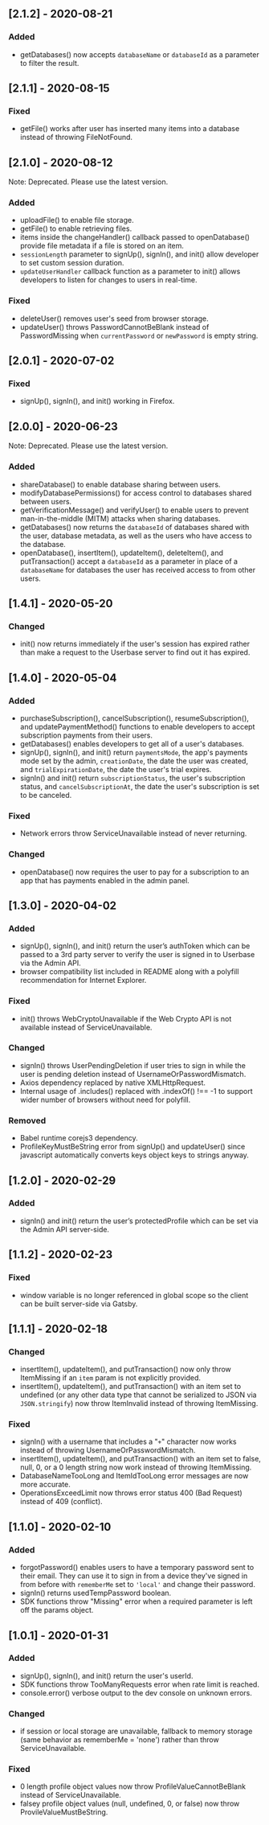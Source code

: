 ## [2.1.2] - 2020-08-21
### Added
- getDatabases() now accepts `databaseName` or `databaseId` as a parameter to filter the result.

## [2.1.1] - 2020-08-15
### Fixed
- getFile() works after user has inserted many items into a database instead of throwing FileNotFound.

## [2.1.0] - 2020-08-12
Note: Deprecated. Please use the latest version.

### Added
- uploadFile() to enable file storage.
- getFile() to enable retrieving files.
- items inside the changeHandler() callback passed to openDatabase() provide file metadata if a file is stored on an item.
- `sessionLength` parameter to signUp(), signIn(), and init() allow developer to set custom session duration.
- `updateUserHandler` callback function as a parameter to init() allows developers to listen for changes to users in real-time.

### Fixed
- deleteUser() removes user's seed from browser storage.
- updateUser() throws PasswordCannotBeBlank instead of PasswordMissing when `currentPassword` or `newPassword` is empty string.

## [2.0.1] - 2020-07-02
### Fixed
- signUp(), signIn(), and init() working in Firefox.

## [2.0.0] - 2020-06-23
Note: Deprecated. Please use the latest version.

### Added
- shareDatabase() to enable database sharing between users.
- modifyDatabasePermissions() for access control to databases shared between users.
- getVerificationMessage() and verifyUser() to enable users to prevent man-in-the-middle (MITM) attacks when sharing databases.
- getDatabases() now returns the `databaseId` of databases shared with the user, database metadata, as well as the users who have access to the database.
- openDatabase(), insertItem(), updateItem(), deleteItem(), and putTransaction() accept a `databaseId` as a parameter in place of a `databaseName` for databases the user has received access to from other users.

## [1.4.1] - 2020-05-20
### Changed
- init() now returns immediately if the user's session has expired rather than make a request to the Userbase server to find out it has expired.

## [1.4.0] - 2020-05-04
### Added
- purchaseSubscription(), cancelSubscription(), resumeSubscription(), and updatePaymentMethod() functions to enable developers to accept subscription payments from their users.
- getDatabases() enables developers to get all of a user's databases.
- signUp(), signIn(), and init() return `paymentsMode`, the app's payments mode set by the admin, `creationDate`, the date the user was created, and `trialExpirationDate`, the date the user's trial expires.
- signIn() and init() return `subscriptionStatus`, the user's subscription status, and `cancelSubscriptionAt`, the date the user's subscription is set to be canceled.

### Fixed
- Network errors throw ServiceUnavailable instead of never returning.

### Changed
- openDatabase() now requires the user to pay for a subscription to an app that has payments enabled in the admin panel.

## [1.3.0] - 2020-04-02
### Added
- signUp(), signIn(), and init() return the user’s authToken which can be passed to a 3rd party server to verify the user is signed in to Userbase via the Admin API.
- browser compatibility list included in README along with a polyfill recommendation for Internet Explorer.

### Fixed
- init() throws WebCryptoUnavailable if the Web Crypto API is not available instead of ServiceUnavailable.

### Changed
- signIn() throws UserPendingDeletion if user tries to sign in while the user is pending deletion instead of UsernameOrPasswordMismatch.
- Axios dependency replaced by native XMLHttpRequest.
- Internal usage of .includes() replaced with .indexOf() !== -1 to support wider number of browsers without need for polyfill.

### Removed
- Babel runtime corejs3 dependency.
- ProfileKeyMustBeString error from signUp() and updateUser() since javascript automatically converts keys object keys to strings anyway.

## [1.2.0] - 2020-02-29
### Added
- signIn() and init() return the user’s protectedProfile which can be set via the Admin API server-side.

## [1.1.2] - 2020-02-23
### Fixed
- window variable is no longer referenced in global scope so the client can be built server-side via Gatsby.

## [1.1.1] - 2020-02-18
### Changed
- insertItem(), updateItem(), and putTransaction() now only throw ItemMissing if an `item` param is not explicitly provided.
- insertItem(), updateItem(), and putTransaction() with an item set to undefined (or any other data type that cannot be serialized to JSON via `JSON.stringify`) now throw ItemInvalid instead of throwing ItemMissing.

### Fixed
- signIn() with a username that includes a "`+`" character now works instead of throwing UsernameOrPasswordMismatch.
- insertItem(), updateItem(), and putTransaction() with an item set to false, null, 0, or a 0 length string now work instead of throwing ItemMissing.
- DatabaseNameTooLong and ItemIdTooLong error messages are now more accurate.
- OperationsExceedLimit now throws error status 400 (Bad Request) instead of 409 (conflict).


## [1.1.0] - 2020-02-10
### Added
- forgotPassword() enables users to have a temporary password sent to their email. They can use it to sign in from a device they've signed in from before with `rememberMe` set to `'local'` and change their password.
- signIn() returns usedTempPassword boolean.
- SDK functions throw "Missing" error when a required parameter is left off the params object.

## [1.0.1] - 2020-01-31
### Added
- signUp(), signIn(), and init() return the user's userId.
- SDK functions throw TooManyRequests error when rate limit is reached.
- console.error() verbose output to the dev console on unknown errors.

### Changed
- if session or local storage are unavailable, fallback to memory storage (same behavior as rememberMe = 'none') rather than throw ServiceUnavailable.

### Fixed
- 0 length profile object values now throw ProfileValueCannotBeBlank instead of ServiceUnavailable.
- falsey profile object values (null, undefined, 0, or false) now throw ProvileValueMustBeString.
